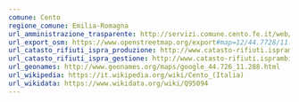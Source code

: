 ```yaml
---
comune: Cento
regione_comune: Emilia-Romagna
url_amministrazione_trasparente: http://servizi.comune.cento.fe.it/web/trasparenza/trasparenza
url_export_osm: https://www.openstreetmap.org/export#map=12/44.7728/11.3175
url_catasto_rifiuti_ispra_produzione: http://www.catasto-rifiuti.isprambiente.it/index.php?pg=detComune&regid=08038004
url_catasto_rifiuti_ispra_gestione: http://www.catasto-rifiuti.isprambiente.it/index.php?pg=gestimpianto&regid=1&impid=08&imp=Emilia%20Romagna
url_geonames: http://www.geonames.org/maps/google_44.726_11.288.html
url_wikipedia: https://it.wikipedia.org/wiki/Cento_(Italia)
url_wikidata: https://www.wikidata.org/wiki/Q95094
---
```

